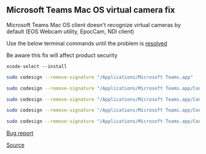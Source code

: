 ## Microsoft Teams Mac OS virtual camera fix

Microsoft Teams Mac OS client doesn't recognize virtual cameras by default (EOS Webcam utility, EpocCam, NDI client)

Use the below terminal commands until the problem is [resolved](https://docs.microsoft.com/en-gb/microsoftteams/troubleshoot/teams-on-mac/virtual-camera-doesnt-work-macos)

Be aware this fix will affect product security

```
xcode-select --install
```

```bash
sudo codesign --remove-signature "/Applications/Microsoft Teams.app"

sudo codesign --remove-signature "/Applications/Microsoft Teams.app/Contents/Frameworks/Microsoft Teams Helper.app"

sudo codesign --remove-signature "/Applications/Microsoft Teams.app/Contents/Frameworks/Microsoft Teams Helper (GPU).app"

sudo codesign --remove-signature "/Applications/Microsoft Teams.app/Contents/Frameworks/Microsoft Teams Helper (Plugin).app"

sudo codesign --remove-signature "/Applications/Microsoft Teams.app/Contents/Frameworks/Microsoft Teams Helper (Renderer).app"
```

[Bug report](https://microsoftteams.uservoice.com/forums/908686-bug-reports/suggestions/40961347-latest-teams-update-breaks-virtual-cameras-micro)

[Source](https://answers.microsoft.com/en-us/msteams/forum/msteams_tfb-msteams_tfmac/microsoft-teams-mac-os-client-is-not-recognizing/d9e863be-d9a4-4d03-a4b8-1b5c7df58828?page=1)
